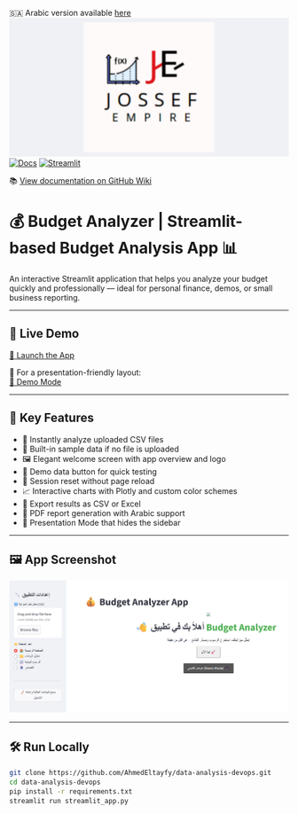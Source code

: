 🇸🇦 Arabic version available [here](README.md)  
![Joseph Empire Preview](assets/joseph-empire-preview.png)  
[![Docs](https://img.shields.io/badge/docs-PDF-blue)](assets/BudgetAnalyzer_Documentation_AhmedElTayfy.pdf) 
[![Streamlit](https://static.streamlit.io/badges/streamlit_badge_black_white.svg)](https://data-analysis-devops-ajjiwigrbjayb86vtzed6e.streamlit.app)

📚 [View documentation on GitHub Wiki](../../wiki)

# 💰 Budget Analyzer | Streamlit-based Budget Analysis App 📊

An interactive Streamlit application that helps you analyze your budget quickly and professionally — ideal for personal finance, demos, or small business reporting.

---

## 🚀 Live Demo

[🔗 Launch the App](https://data-analysis-devops-ajjiwigrbjayb86vtzed6e.streamlit.app)

📎 For a presentation-friendly layout:  
[🎥 Demo Mode](https://data-analysis-devops-ajjiwigrbjayb86vtzed6e.streamlit.app/?mode=demo)

---

## 🧩 Key Features

- 📂 Instantly analyze uploaded CSV files  
- 🧪 Built-in sample data if no file is uploaded  
- 🖼️ Elegant welcome screen with app overview and logo  
- 🔁 Demo data button for quick testing  
- 🧹 Session reset without page reload  
- 📈 Interactive charts with Plotly and custom color schemes  
- 💾 Export results as CSV or Excel  
- 🧾 PDF report generation with Arabic support  
- 🎥 Presentation Mode that hides the sidebar  

---

## 🖼️ App Screenshot

![App Screenshot](assets/screenshot.png)

---

## 🛠️ Run Locally

```bash
git clone https://github.com/AhmedEltayfy/data-analysis-devops.git
cd data-analysis-devops
pip install -r requirements.txt
streamlit run streamlit_app.py

